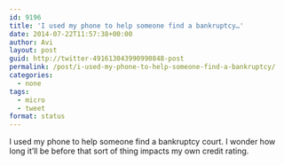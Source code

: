 ```yaml
---
id: 9196
title: 'I used my phone to help someone find a bankruptcy…'
date: 2014-07-22T11:57:38+00:00
author: Avi
layout: post
guid: http://twitter-491613043990990848-post
permalink: /post/i-used-my-phone-to-help-someone-find-a-bankruptcy/
categories:
  - none
tags:
  - micro
  - tweet
format: status
---
```

I used my phone to help someone find a bankruptcy court. I wonder how long it’ll be before that sort of thing impacts my own credit rating.